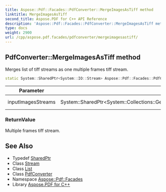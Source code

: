 ```yaml
---
title: Aspose::Pdf::Facades::PdfConverter::MergeImagesAsTiff method
linktitle: MergeImagesAsTiff
second_title: Aspose.PDF for C++ API Reference
description: 'Aspose::Pdf::Facades::PdfConverter::MergeImagesAsTiff method. Merges list of tiff streams as one multiple frames tiff stream in C++.'
type: docs
weight: 2900
url: /cpp/aspose.pdf.facades/pdfconverter/mergeimagesastiff/
---
```

## PdfConverter::MergeImagesAsTiff method


Merges list of tiff streams as one multiple frames tiff stream.

```cpp
static System::SharedPtr<System::IO::Stream> Aspose::Pdf::Facades::PdfConverter::MergeImagesAsTiff(System::SharedPtr<System::Collections::Generic::List<System::SharedPtr<System::IO::Stream>>> inputImagesStreams)
```


| Parameter | Type | Description |
| --- | --- | --- |
| inputImagesStreams | System::SharedPtr\<System::Collections::Generic::List\<System::SharedPtr\<System::IO::Stream\>\>\> | The list of tiff streams. |

### ReturnValue

Multiple frames tiff stream.

## See Also

* Typedef [SharedPtr](../../../system/sharedptr/)
* Class [Stream](../../../system.io/stream/)
* Class [List](../../../system.collections.generic/list/)
* Class [PdfConverter](../)
* Namespace [Aspose::Pdf::Facades](../../)
* Library [Aspose.PDF for C++](../../../)
